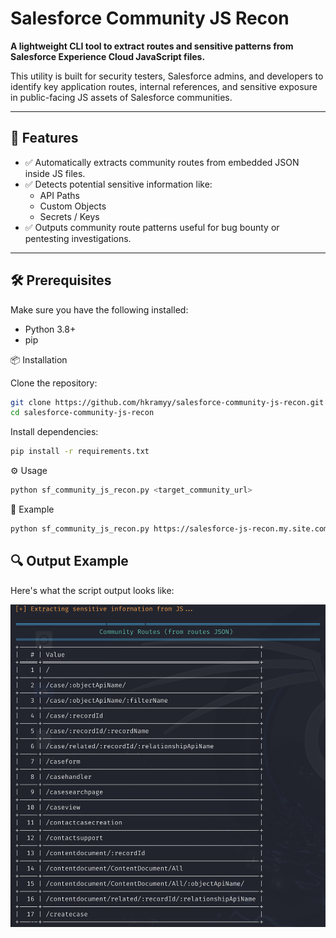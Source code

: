# Salesforce Community JS Recon

**A lightweight CLI tool to extract routes and sensitive patterns from Salesforce Experience Cloud JavaScript files.**

This utility is built for security testers, Salesforce admins, and developers to identify key application routes, internal references, and sensitive exposure in public-facing JS assets of Salesforce communities.

---

## 🚀 Features

- ✅ Automatically extracts community routes from embedded JSON inside JS files.
- ✅ Detects potential sensitive information like:
  - API Paths
  - Custom Objects
  - Secrets / Keys 
- ✅ Outputs community route patterns useful for bug bounty or pentesting investigations.

---

## 🛠️ Prerequisites

Make sure you have the following installed:

- Python 3.8+
- pip

📦 Installation

Clone the repository:

```bash
git clone https://github.com/hkramyy/salesforce-community-js-recon.git
cd salesforce-community-js-recon
```
Install dependencies:
```bash
pip install -r requirements.txt
```
⚙️ Usage
```bash
python sf_community_js_recon.py <target_community_url>
```
📌 Example
```bash
python sf_community_js_recon.py https://salesforce-js-recon.my.site.com/s/
```
## 🔍 Output Example

Here's what the script output looks like:

![Output Screenshot](output-example.png)


